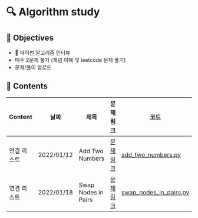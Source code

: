 # :mag: Algorithm study

## :dart: Objectives 
- 📙 파이썬 알고리즘 인터뷰
- 매주 2문제 풀기 (개념 이해 및 leetcode 문제 풀기)
- 문제/풀이 업로드

## :paperclip: Contents

| Content | 날짜  | 제목   | 문제 링크  | 코드   | 풀이   | 비고   |
| ------------ | ------------ | ------------ | ------------ | ------------ | ------------ | ------------ |
|연결 리스트 | 2022/01/12  | Add Two Numbers  | [문제 링크](https://leetcode.com/problems/add-two-numbers/) | [add_two_numbers.py](/LeetCode/add_two_numbers.py)|[풀이](/풀이/add_two_numbers)| 
|연결 리스트 | 2022/01/18  | Swap Nodes in Pairs | [문제 링크](https://leetcode.com/problems/swap-nodes-in-pairs/) |[swap_nodes_in_pairs.py](/LeetCode/swap_nodes_in_pairs.py)|[풀이](풀이/swap_nodes_in_pairs)|
